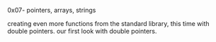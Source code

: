 0x07- pointers, arrays, strings

creating even more functions from the standard library, this time with double pointers. our first look with double pointers.
